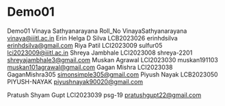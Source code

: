# Demo01
Demo01
Vinaya Sathyanarayana Roll_No VinayaSathyanarayana vinaya@iiitl.ac.in 
Erin Helga D Silva    LCB2023026   erinhdsilva      erinhdsilva@gmail.com
Riya Patil LCI2023009 sulfur05 lci2023009@iiitl.ac.in
Shreya Jambhale LCI2023008 shreya-2201 shreyajambhale3@gmail.com
Muskan Agrawal LCI2023030 muskan191103 muskan101agrawal@gmail.com
Gagan Mishra LCI2023038 GaganMishra305 simonsimple305@gmail.com
Piyush Nayak   LCB2023050   PIYUSH-NAYAK   piyushnayak90020@gmail.com

Pratush Shyam Gupt LCI2023039 psg-19 pratushgupt22@gmail.com